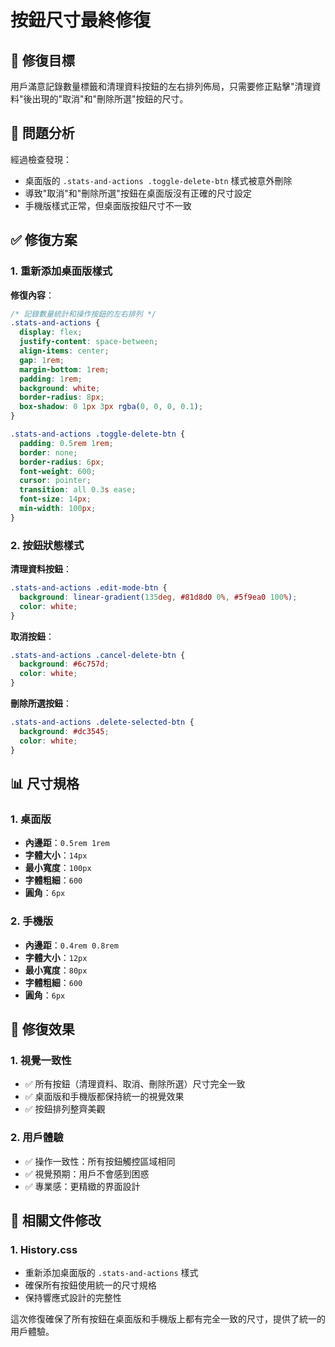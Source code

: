 # 按鈕尺寸最終修復

## 🎯 修復目標

用戶滿意記錄數量標籤和清理資料按鈕的左右排列佈局，只需要修正點擊"清理資料"後出現的"取消"和"刪除所選"按鈕的尺寸。

## 🔧 問題分析

經過檢查發現：

- 桌面版的 `.stats-and-actions .toggle-delete-btn` 樣式被意外刪除
- 導致"取消"和"刪除所選"按鈕在桌面版沒有正確的尺寸設定
- 手機版樣式正常，但桌面版按鈕尺寸不一致

## ✅ 修復方案

### 1. **重新添加桌面版樣式**

**修復內容**：

```css
/* 記錄數量統計和操作按鈕的左右排列 */
.stats-and-actions {
  display: flex;
  justify-content: space-between;
  align-items: center;
  gap: 1rem;
  margin-bottom: 1rem;
  padding: 1rem;
  background: white;
  border-radius: 8px;
  box-shadow: 0 1px 3px rgba(0, 0, 0, 0.1);
}

.stats-and-actions .toggle-delete-btn {
  padding: 0.5rem 1rem;
  border: none;
  border-radius: 6px;
  font-weight: 600;
  cursor: pointer;
  transition: all 0.3s ease;
  font-size: 14px;
  min-width: 100px;
}
```

### 2. **按鈕狀態樣式**

**清理資料按鈕**：

```css
.stats-and-actions .edit-mode-btn {
  background: linear-gradient(135deg, #81d8d0 0%, #5f9ea0 100%);
  color: white;
}
```

**取消按鈕**：

```css
.stats-and-actions .cancel-delete-btn {
  background: #6c757d;
  color: white;
}
```

**刪除所選按鈕**：

```css
.stats-and-actions .delete-selected-btn {
  background: #dc3545;
  color: white;
}
```

## 📊 尺寸規格

### 1. **桌面版**

- **內邊距**：`0.5rem 1rem`
- **字體大小**：`14px`
- **最小寬度**：`100px`
- **字體粗細**：`600`
- **圓角**：`6px`

### 2. **手機版**

- **內邊距**：`0.4rem 0.8rem`
- **字體大小**：`12px`
- **最小寬度**：`80px`
- **字體粗細**：`600`
- **圓角**：`6px`

## 🎯 修復效果

### 1. **視覺一致性**

- ✅ 所有按鈕（清理資料、取消、刪除所選）尺寸完全一致
- ✅ 桌面版和手機版都保持統一的視覺效果
- ✅ 按鈕排列整齊美觀

### 2. **用戶體驗**

- ✅ 操作一致性：所有按鈕觸控區域相同
- ✅ 視覺預期：用戶不會感到困惑
- ✅ 專業感：更精緻的界面設計

## 🔧 相關文件修改

### 1. **History.css**

- 重新添加桌面版的 `.stats-and-actions` 樣式
- 確保所有按鈕使用統一的尺寸規格
- 保持響應式設計的完整性

這次修復確保了所有按鈕在桌面版和手機版上都有完全一致的尺寸，提供了統一的用戶體驗。
